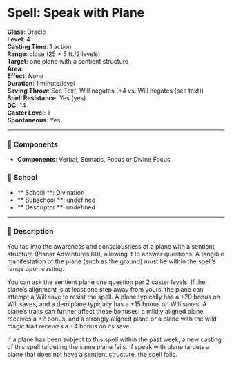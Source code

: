
# Spell: Speak with Plane
**Class**: Oracle  
**Level**: 4  
**Casting Time**: 1 action  
**Range**: close (25 + 5 ft./2 levels)  
**Target**: one plane with a sentient structure  
**Area**:   
**Effect**: _None_  
**Duration**: 1 minute/level  
**Saving Throw**: See Text, Will negates (+4 vs. Will negates (see text))  
**Spell Resistance**: Yes (yes)  
**DC**: 14  
**Caster Level**: 1  
**Spontaneous**: Yes

---

### 🔮 Components
- **Components**: Verbal, Somatic, Focus or Divine Focus

### 🏫 School
- ** School **: Divination
- ** Subschool **: undefined
- ** Descriptor **: undefined
---

### 📜 Description
You tap into the awareness and consciousness of a plane with a sentient structure (Planar Adventures 60), allowing it to answer questions. A tangible manifestation of the plane (such as the ground) must be within the spell’s range upon casting.

You can ask the sentient plane one question per 2 caster levels. If the plane’s alignment is at least one step away from yours, the plane can attempt a Will save to resist the spell. A plane typically has a +20 bonus on Will saves, and a demiplane typically has a +15 bonus on Will saves. A plane’s traits can further affect these bonuses: a mildly aligned plane receives a +2 bonus, and a strongly aligned plane or a plane with the wild magic trait receives a +4 bonus on its save.

If a plane has been subject to this spell within the past week, a new casting of this spell targeting the same plane fails. If speak with plane targets a plane that does not have a sentient structure, the spell fails.
